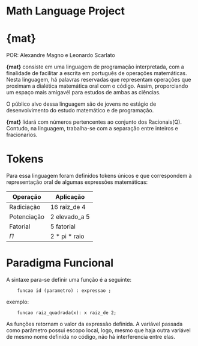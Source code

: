 # Math Language Project

# **{mat}**

POR: Alexandre Magno e Leonardo Scarlato


**{mat}** consiste em uma linguagem de programação interpretada, com a finalidade de facilitar a escrita em português de operações matemáticas. Nesta linguagem, há palavras reservadas que representam operações que proximam a dialética matemática oral com o código. Assim, proporciando um espaço mais amigavél para estudos de ambas as ciências.

O público alvo dessa linguagem são de jovens no estágio de desenvolvimento do estudo matemático e de programação.

**{mat}** lidará com números pertencentes ao conjunto dos Racionais(Q). Contudo, na linguagem, trabalha-se com a separação entre inteiros e fracionarios.

# Tokens

Para essa linguagem foram definidos tokens únicos e que correspondem à representação oral de algumas expressões matemáticas:

| Operação | Aplicação |
| ----- | --------- |
| Radiciação | 16 raiz_de 4 |
| Potenciação | 2 elevado_a 5 |
| Fatorial | 5 fatorial |
| $\Pi$ | 2 * pi * raio |


# Paradigma Funcional

A sintaxe para-se definir uma função é a seguinte:

        funcao id (parametro) : expressao ;

exemplo:

        funcao raiz_quadrada(x): x raiz_de 2;

As funções retornam o valor da expressão definida. A variável passada como parâmetro possui escopo local, logo, mesmo que haja outra variável de mesmo nome definida no código, não há interferencia entre elas.

